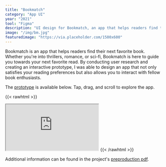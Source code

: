 ```yaml
---
title: "Bookmatch"
category: "App UI"
year: "2021"
tool: "Figma"
description: "UI design for Bookmatch, an app that helps readers find their next favorite book."
image: "/img/bm.jpg"
featuredimage: "https://via.placeholder.com/1500x600"
---
```


Bookmatch is an app that helps readers find their next favorite book. Whether you're into thrillers, romance, or sci-fi, Bookmatch is here to guide you towards your next favorite read. By conducting user research and creating an interactive prototype, I was able to design an app that not only satisfies your reading preferences but also allows you to interact with fellow book enthusiasts.

The [prototype](https://www.figma.com/proto/9UpS75l47EkYGNcQ42NAhK/Bookmatch?page-id=0%3A1&node-id=49%3A138&viewport=608%2C232%2C0.25&scaling=scale-down) is available below. Tap, drag, and scroll to explore the app.

{{< rawhtml >}}
<iframe src="https://www.figma.com/embed?embed_host=share&url=https%3A%2F%2Fwww.figma.com%2Fproto%2F9UpS75l47EkYGNcQ42NAhK%2FBookmatch%3Fpage-id%3D0%253A1%26node-id%3D49%253A138%26viewport%3D608%252C232%252C0.25%26scaling%3Dscale-down%26starting-point-node-id%3D49%253A138" allowfullscreen></iframe>
{{< /rawhtml >}}

Additional information can be found in the project's [preproduction pdf](https://drive.google.com/file/d/1xizjunBt5x7D2nJ5HYedctU3VgJho7qd/preview).